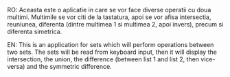 RO:
Aceasta este o aplicatie in care se vor face diverse operatii cu doua multimi. Multimile se vor citi de la tastatura, 
apoi se vor afisa intersectia, reuniunea, diferenta (dintre multimea 1 si multimea 2, apoi invers), precum si diferenta
simetrica.

EN:
This is an application for sets which will perform operations between two sets. The sets will be read from keyboard input,
then it will display the intersection, the union, the difference (between list 1 and list 2, then vice-versa) and the
symmetric difference.
